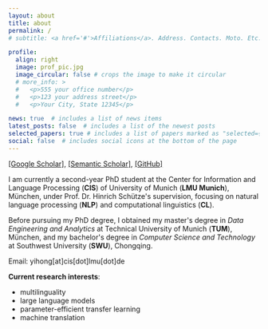 ```yaml
---
layout: about
title: about
permalink: /
# subtitle: <a href='#'>Affiliations</a>. Address. Contacts. Moto. Etc.

profile:
  align: right
  image: prof_pic.jpg
  image_circular: false # crops the image to make it circular
  # more_info: >
  #   <p>555 your office number</p>
  #   <p>123 your address street</p>
  #   <p>Your City, State 12345</p>

news: true  # includes a list of news items
latest_posts: false  # includes a list of the newest posts
selected_papers: true # includes a list of papers marked as "selected={true}"
social: false  # includes social icons at the bottom of the page
---
```


[[Google Scholar]](https://scholar.google.com/citations?user=VjJUa5cAAAAJ&hl=en), [[Semantic Scholar]](https://www.semanticscholar.org/author/Yihong-Liu/2107995084), [[GitHub]](https://github.com/yihongL1U)  
  
  
I am currently a second-year PhD student at the Center for Information and Language Processing (**CIS**) of University of Munich (**LMU Munich**), München, under Prof. Dr. Hinrich Schütze's supervision, focusing on natural language processing (**NLP**) and computational linguistics (**CL**).  

Before pursuing my PhD degree, I obtained my master's degree in *Data Engineering and Analytics* at Technical University of Munich (**TUM**), München, and my bachelor's degree in *Computer Science and Technology* at Southwest University (**SWU**), Chongqing.  

Email: yihong\[at\]cis\[dot\]lmu\[dot\]de  


**Current research interests**:  
- multilinguality
- large language models
- parameter-efficient transfer learning
- machine translation 

<!-- Write your biography here. Tell the world about yourself. Link to your favorite [subreddit](http://reddit.com). You can put a picture in, too. The code is already in, just name your picture `prof_pic.jpg` and put it in the `img/` folder.

Put your address / P.O. box / other info right below your picture. You can also disable any of these elements by editing `profile` property of the YAML header of your `_pages/about.md`. Edit `_bibliography/papers.bib` and Jekyll will render your [publications page](/al-folio/publications/) automatically.

Link to your social media connections, too. This theme is set up to use [Font Awesome icons](http://fortawesome.github.io/Font-Awesome/) and [Academicons](https://jpswalsh.github.io/academicons/), like the ones below. Add your Facebook, Twitter, LinkedIn, Google Scholar, or just disable all of them. -->
